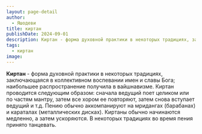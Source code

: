 ```yaml
---
layout: page-detail
author:
  - Яшодеви
title: киртан
publishDate: 2024-09-01
description: Киртан - форма духовной практики в некоторых традициях, заключающаяся в коллективном воспевании имен и славы Бога; наибольшее распространение получила в вайшнавизме.
tags:
  - киртан
image:
---
```

**Киртан** - форма духовной практики в некоторых традициях, заключающаяся в коллективном воспевании имен и славы Бога; наибольшее распространение получила в вайшнавизме. Киртан проводится следующим образом: сначала ведущий поет целиком или по частям мантру, затем все хором ее повторяют, затем снова вступает ведущий и т.д. Пению обычно аккомпанируют на мридангах (барабанах) и караталах (металлических дисках). Киртаны обычно начинаются медленно, а затем ускоряются. В некоторых традициях во время пения принято танцевать.

